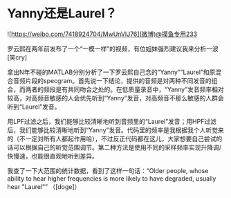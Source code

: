 # Yanny还是Laurel？
![https://weibo.com/7418924704/MwUnVlJ76](微博)@摸鱼专用233

罗云熙在两年前发布了一个“一模一样”的视频，有位姐妹强烈建议我来分析一波[笑cry]

拿出N年不碰的MATLAB分别分析了一下罗云熙自己念的“Yanny”“Laurel”和原混合音频片段的specgram。首先说一下结论，提供的音频是对两种不同发音的组合，而两者的频段是有共同吻合之处的。在低质量录音中，“Yanny”发音频率相对较高，对高频音敏感的人会优先听到“Yanny”发音，对高频音不那么敏感的人群会听到“Laurel”发音。

用LPF过滤之后，我们能够比较清晰地听到音频里的“Laurel”发音；用HPF过滤后，我们能够比较清晰地听到“Yanny”发音。代码里的频率是我根据我个人听觉来的（不一定对所有人都起作用哈），不过反正代码都在这儿，大家想要自己尝试的话可以根据自己的听觉范围调节。第二种方法是使用不同的采样频率实现升降调/快慢速，也能很直观地听到差异。

我查了一下大范围的统计数据，看到了这样一句话：“Older people, whose ability to hear higher frequencies is more likely to have degraded, usually hear "Laurel"” （[doge]）
